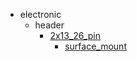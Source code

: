 * electronic
  * header
    * [2x13_26_pin](electronic/header/2x13_26_pin)
      * [surface_mount](electronic/header/2x13_26_pin/surface_mount)
